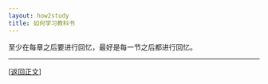 ```yaml
---
layout: how2study
title: 如何学习教科书
---
```


至少在每章之后要进行回忆，最好是每一节之后都进行回忆。

***

[[返回正文](how2study_2.html#asw43)]
